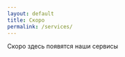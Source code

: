 ```yaml
---
layout: default
title: Скоро
permalink: /services/
---
```

<p>Скоро здесь появятся наши сервисы</p>
